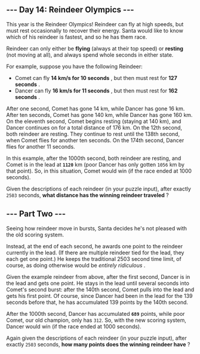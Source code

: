 ## --- Day 14: Reindeer Olympics ---
This year is the Reindeer Olympics!  Reindeer can fly at high speeds, but must rest occasionally to recover their energy.  Santa would like to know which of his reindeer is fastest, and so he has them race.

Reindeer can only either be  **flying**  (always at their top speed) or  **resting**  (not moving at all), and always spend whole seconds in either state.

For example, suppose you have the following Reindeer:


- Comet can fly  **14 km/s for 10 seconds** , but then must rest for  **127 seconds** .
- Dancer can fly  **16 km/s for 11 seconds** , but then must rest for  **162 seconds** .

After one second, Comet has gone 14 km, while Dancer has gone 16 km.  After ten seconds, Comet has gone 140 km, while Dancer has gone 160 km.  On the eleventh second, Comet begins resting (staying at 140 km), and Dancer continues on for a total distance of 176 km.  On the 12th second, both reindeer are resting.  They continue to rest until the 138th second, when Comet flies for another ten seconds.  On the 174th second, Dancer flies for another 11 seconds.

In this example, after the 1000th second, both reindeer are resting, and Comet is in the lead at  **`1120`**  km (poor Dancer has only gotten `1056` km by that point).  So, in this situation, Comet would win (if the race ended at 1000 seconds).

Given the descriptions of each reindeer (in your puzzle input), after exactly `2503` seconds,  **what distance has the winning reindeer traveled** ?

## --- Part Two ---
Seeing how reindeer move in bursts, Santa decides he's not pleased with the old scoring system.

Instead, at the end of each second, he awards one point to the reindeer currently in the lead.  (If there are multiple reindeer tied for the lead, they each get one point.)  He keeps the traditional 2503 second time limit, of course, as doing otherwise would be  *entirely ridiculous* .

Given the example reindeer from above, after the first second, Dancer is in the lead and gets one point.  He stays in the lead until several seconds into Comet's second burst: after the 140th second, Comet pulls into the lead and gets his first point.  Of course, since Dancer had been in the lead for the 139 seconds before that, he has accumulated 139 points by the 140th second.

After the 1000th second, Dancer has accumulated  **`689`**  points, while poor Comet, our old champion, only has `312`.  So, with the new scoring system, Dancer would win (if the race ended at 1000 seconds).

Again given the descriptions of each reindeer (in your puzzle input), after exactly `2503` seconds,  **how many points does the winning reindeer have** ?

